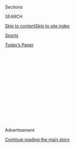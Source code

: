 <div id="app">

<div>

<div>

<div>

<div class="NYTAppHideMasthead css-1q2w90k e1suatyy0">

<div class="section css-ui9rw0 e1suatyy2">

<div class="css-eph4ug er09x8g0">

<div class="css-6n7j50">

</div>

<span class="css-1dv1kvn">Sections</span>

<div class="css-10488qs">

<span class="css-1dv1kvn">SEARCH</span>

</div>

[Skip to content](#site-content)[Skip to site
index](#site-index)

</div>

<div id="masthead-section-label" class="css-1wr3we4 eaxe0e00">

[Sports](https://www.nytimes.com/section/sports)

</div>

<div class="css-10698na e1huz5gh0">

</div>

</div>

<div id="masthead-bar-one" class="section hasLinks css-15hmgas e1csuq9d3">

<div class="css-uqyvli e1csuq9d0">

</div>

<div class="css-1uqjmks e1csuq9d1">

</div>

<div class="css-9e9ivx">

[](https://myaccount.nytimes.com/auth/login?response_type=cookie&client_id=vi)

</div>

<div class="css-1bvtpon e1csuq9d2">

[Today’s
Paper](https://www.nytimes.com/section/todayspaper)

</div>

</div>

</div>

</div>

<div data-aria-hidden="false">

<div id="site-content" data-role="main">

<div>

<div class="css-1aor85t" style="opacity:0.000000001;z-index:-1;visibility:hidden">

<div class="css-1hqnpie">

<div class="css-epjblv">

<span class="css-17xtcya">[Sports](/section/sports)</span><span class="css-x15j1o">|</span><span class="css-fwqvlz">A
College Athlete Calls His Coach to Opt Out. And Ends Up on the
Outs.</span>

</div>

<div class="css-k008qs">

<div class="css-1iwv8en">

<span class="css-18z7m18"></span>

<div>

</div>

</div>

<span class="css-1n6z4y">https://nyti.ms/33rBbp1</span>

<div class="css-1705lsu">

<div class="css-4xjgmj">

<div class="css-4skfbu" data-role="toolbar" data-aria-label="Social Media Share buttons, Save button, and Comments Panel with current comment count" data-testid="share-tools">

  - 
  - 
  - 
  - 
    
    <div class="css-6n7j50">
    
    </div>

  - 

</div>

</div>

</div>

</div>

</div>

</div>

<div id="NYT_TOP_BANNER_REGION" class="css-13pd83m">

</div>

<div id="top-wrapper" class="css-1sy8kpn">

<div id="top-slug" class="css-l9onyx">

Advertisement

</div>

[Continue reading the main
story](#after-top)

<div class="ad top-wrapper" style="text-align:center;height:100%;display:block;min-height:250px">

<div id="top" class="place-ad" data-position="top" data-size-key="top">

</div>

</div>

<div id="after-top">

</div>

</div>

<div>

<div id="sponsor-wrapper" class="css-1hyfx7x">

<div id="sponsor-slug" class="css-19vbshk">

Supported by

</div>

[Continue reading the main
story](#after-sponsor)

<div id="sponsor" class="ad sponsor-wrapper" style="text-align:center;height:100%;display:block">

</div>

<div id="after-sponsor">

</div>

</div>

<div class="css-186x18t">

on college football

</div>

<div class="css-1vkm6nb ehdk2mb0">

# A College Athlete Calls His Coach to Opt Out. And Ends Up on the Outs.

</div>

Kassidy Woods, a redshirt sophomore receiver at Washington State, was
concerned about the pandemic. The coach was sympathetic until he learned
he was joining a players’ rights initiative.

<div class="css-79elbk" data-testid="photoviewer-wrapper">

<div class="css-z3e15g" data-testid="photoviewer-wrapper-hidden">

</div>

<div class="css-1a48zt4 ehw59r15" data-testid="photoviewer-children">

![<span class="css-16f3y1r e13ogyst0" data-aria-hidden="true">Kassidy
Woods, second from left, celebrates a teammate’s touchdown last year.
But he is opting out of this season because of the
pandemic.</span><span class="css-cnj6d5 e1z0qqy90" itemprop="copyrightHolder"><span class="css-1ly73wi e1tej78p0">Credit...</span><span><span>Young
Kwak/Associated
Press</span></span></span>](https://static01.nyt.com/images/2020/08/03/sports/03collegefootball-3/03collegefootball-3-articleLarge.jpg?quality=75&auto=webp&disable=upscale)

</div>

</div>

<div class="css-18e8msd">

<div class="css-vp77d3 epjyd6m0">

<div class="css-hus3qt ey68jwv0" data-aria-hidden="true">

[![Billy
Witz](https://static01.nyt.com/images/2018/02/16/multimedia/author-billy-witz/author-billy-witz-thumbLarge.jpg
"Billy Witz")](https://www.nytimes.com/by/billy-witz)

</div>

<div class="css-1baulvz">

By [<span class="css-1baulvz last-byline" itemprop="name">Billy
Witz</span>](https://www.nytimes.com/by/billy-witz)

</div>

</div>

  - 
    
    <div class="css-ld3wwf e16638kd2">
    
    Aug. 3,
    2020
    
    </div>

  - 
    
    <div class="css-4xjgmj">
    
    <div class="css-d8bdto" data-role="toolbar" data-aria-label="Social Media Share buttons, Save button, and Comments Panel with current comment count" data-testid="share-tools">
    
      - 
      - 
      - 
      - 
        
        <div class="css-6n7j50">
        
        </div>
    
      - 
    
    </div>
    
    </div>

</div>

</div>

<div class="section meteredContent css-1r7ky0e" name="articleBody" itemprop="articleBody">

<div class="css-1fanzo5 StoryBodyCompanionColumn">

<div class="css-53u6y8">

College athletes have begun
[challenging](https://www.nytimes.com/2020/06/12/sports/ncaafootball/george-floyd-protests-college-sports.html)
a longstanding pillar, that the college sports industrial complex must
hum along — as if straight from the pages of “Das Kapital” — on the fuel
of exploited labor. Their labor.

Yet, to better understand how the modern-day dynamic works — and why
players are more stridently [calling for a
voice](https://www.nytimes.com/2020/08/02/sports/ncaafootball/coronavirus-college-football-pac-12.html)in
matters like social justice, how their images are used, straight-up pay
and playing during the pandemic — all that’s necessary is to listen to a
five-minute, nine-second recording of a phone call between Nick
Rolovich, the new football coach at Washington State, and Kassidy Woods,
a redshirt sophomore receiver.

It lays clear — not with an iron fist, but a velvet
hammer<span class="css-8l6xbc evw5hdy0"> </span>— just who is in charge.

It begins amiably.

“What’s up, coach?”

“Kass, how are you doing? What’s up?”

Woods, who was competing for a starting position, had called to tell
Rolovich that he was opting out of the season. Woods explained that he
had been diagnosed with the sickle cell trait when he enrolled at
Washington State and with so much uncertainty about the coronavirus’s
lingering effects, he did not feel comfortable playing.

</div>

</div>

<div class="css-1fanzo5 StoryBodyCompanionColumn">

<div class="css-53u6y8">

“I’ve got nothing wrong with that,” Rolovich replied.

Then he asked Woods a question: was he joining the Pac-12 Conference
unity group?

Rolovich was referring to the Pac-12 football players who announced
Sunday they were threatening to sit out the season unless their demands,
including more concrete health and safety protocols and measures that
would amount to a redistribution of much of the wealth that players
generate for their schools, were met.

“Yes, sir,” Woods said.

Well, the coach said, that would be a problem.

Woods’s scholarship would be honored for this year, as is required for
anyone who opts out for health reasons, but if he was part of this
organized effort, it was going to be handled differently, the coach
said. Woods could not work out with the team because it would send a
mixed message and his locker should be emptied by Monday.

Rolovich then urged Woods to tell others they would face the same
consequences. (Dallas Hobbs, a redshirt junior defensive end, soon found
out he needed to empty his locker, too, he said.)

And then the conversation concluded as if it they had discussed dessert
options in the dining hall.

“All right. Appreciate you, coach,” Woods said.

</div>

</div>

<div class="css-1fanzo5 StoryBodyCompanionColumn">

<div class="css-53u6y8">

“How’s your family?” Rolovich asked.

“They’re doing good. I already talked to them about it,” Woods answered.

“Cool,” said Rolovich, who closed the call by saying he would see Woods
on a team Zoom call on Sunday night.

</div>

</div>

<div class="css-79elbk" data-testid="photoviewer-wrapper">

<div class="css-z3e15g" data-testid="photoviewer-wrapper-hidden">

</div>

<div class="css-1a48zt4 ehw59r15" data-testid="photoviewer-children">

![<span class="css-16f3y1r e13ogyst0" data-aria-hidden="true">Woods
recorded a call with his coach to opt out of the season because he was
uncertain how it would
go.</span><span class="css-cnj6d5 e1z0qqy90" itemprop="copyrightHolder"><span class="css-1ly73wi e1tej78p0">Credit...</span><span>John
Rivera/Icon Sportswire, via Getty
Images</span></span>](https://static01.nyt.com/images/2020/08/04/sports/04college-football-print-1/03college-football-1-articleLarge.jpg?quality=75&auto=webp&disable=upscale)

</div>

</div>

<div class="css-1fanzo5 StoryBodyCompanionColumn">

<div class="css-53u6y8">

When I spoke with Woods on Monday — he had sent me a recording of the
phone call on Sunday night — he said he was devastated, but resolute. He
had hoped to become a starter this season and work toward a career in
the N.F.L., and had no complaints about his place on the team.

Indeed, Woods was emerging as a leader. He (along with Hobbs)
represented the football team on the Student-Athlete Advisory Committee,
served as the social chair of the recently formed Black Student-Athlete
Association, and represented Washington State at the Black
Student-Athlete Summit in January at the University of Texas. And Woods
also served as the team’s unofficial barber, commandeering a chair in
the Cougars’ athletic complex and putting to use the skills his mother,
a hairdresser, taught
him.

<div id="NYT_MAIN_CONTENT_2_REGION" class="css-9tf9ac">

<div>

<div id="styln-prism-freeform-1595872471455" class="section interactive-content interactive-size-medium css-1ftcdic">

<div class="css-17ih8de interactive-body">

<div id="prism-freeform-block-80633" class="css-19mumt8" data-role="complementary" data-storyline="The Games Resume" data-truncated="false" tabindex="0">

<div class="css-a8d9oz">

<div>

### The Games Resume

#### Sports and the Virus

Updated Aug. 3, 2020

Here’s what’s happening as the world of sports slowly comes back to
life:

  -   - On all but the two biggest courts, automated line calls [will
        replace human
        judges](https://www.nytimes.com/2020/08/03/sports/tennis/us-open-hawkeye-line-judges.html?action=click&pgtype=Article&state=default&region=MAIN_CONTENT_2&context=storylines_keepup)
        at the U.S. Open to reduce the number of people on site during
        the pandemic.
      - Mets star Yoenis Cespedes is healthy, but [has decided to opt
        out](https://www.nytimes.com/2020/08/02/sports/baseball/Yoenis-cespedes-opt-out-rule.html?action=click&pgtype=Article&state=default&region=MAIN_CONTENT_2&context=storylines_keepup)
        of the 2020 baseball season for Covid-related reasons.
      - Britain tried to bring fans back to indoor sports. [It lasted a
        day](https://www.nytimes.com/2020/08/02/sports/snooker-world-championship.html?action=click&pgtype=Article&state=default&region=MAIN_CONTENT_2&context=storylines_keepup).

<div id="styln-survey-component-80633" class="styln-survey-component">

</div>

</div>

</div>

</div>

</div>

</div>

</div>

</div>

He’d been introduced to Washington State President Kirk Schultz through
a Black Student-Athlete Association video conference call and had built
up a relationship with the athletic director, Pat Chun.

But by Monday, Woods said he felt abandoned.

He’d called Chun hoping he could still be part of the team, but Woods
said the athletic director backed the coach. (Rolovich and Chun declined
an interview request.) What also upset him, he said, is that several
teammates were cowed into not opting out because he said they felt
threatened.

</div>

</div>

<div class="css-1fanzo5 StoryBodyCompanionColumn">

<div class="css-53u6y8">

“A lot of them have reached out — ‘Man, I’m sorry,’” Woods said. “If
you’re here for me, just opt out. If we all did, what is he going to
do — cut everybody from the team? You say you love me, say I’m your
brother, but me and Dallas are pretty much ostracized from the team.”

He added: “It’s all about the movement. Me and Dallas have been nothing
but a service to Washington State. Our coaches don’t have anything bad
to say about me. I don’t have anything bad to say about them except for
dismissing me for being part of this movement.”

Woods said his disquiet goes back to late June, when a teammate he was
living with texted several days before Woods headed back to campus to
say he had tested positive for the coronavirus. Woods said nobody from
the school notified him — or of any other cases.

He also expressed discomfort with signing a liability waiver when he
reported for voluntary workouts on July 1. And when Washington State
announced on July 23 that virtually all learning would be remote, Woods
said he and his teammates wondered why they were on campus preparing for
football.

</div>

</div>

<div class="css-79elbk" data-testid="photoviewer-wrapper">

<div class="css-z3e15g" data-testid="photoviewer-wrapper-hidden">

</div>

<div class="css-1a48zt4 ehw59r15" data-testid="photoviewer-children">

<div class="css-1xdhyk6 erfvjey0">

<span class="css-1ly73wi e1tej78p0">Image</span>

<div class="css-zjzyr8">

<div data-testid="lazyimage-container" style="height:257.77777777777777px">

</div>

</div>

</div>

<span class="css-16f3y1r e13ogyst0" data-aria-hidden="true">On the call,
Coach Nick Rolovich appears understanding until he hears Woods is
joining a Pac-12 Conference players’ rights
initiative.</span><span class="css-cnj6d5 e1z0qqy90" itemprop="copyrightHolder"><span class="css-1ly73wi e1tej78p0">Credit...</span><span>Pete
Caster/Lewiston Tribune, via Associated Press</span></span>

</div>

</div>

<div class="css-1fanzo5 StoryBodyCompanionColumn">

<div class="css-53u6y8">

I asked, if his relationship with Rolovich was good, why did he feel the
need to record the call?

Even though he and Hobbs had spoken with Rolovich about the unity
group’s broad plans without any pushback, Woods said his growing
distrust over the waiver, the way he found out about the roommate's test
and the practices while students were attending remotely left him unsure
how the conversation was going to unfold. He wanted to have a record for
his parents to hear.

“I knew I was standing up for something,” Woods said. “You don’t really
know how it’s going to go.”

Woods’s feelings of abandonment, though, are not complete. He said he
has received support from players around the country. And his parents
and his six siblings have firmly encouraged him. In fact, his mother,
Jerline, made public her son’s circumstance as a rebuttal to a reporter
who tweeted that no players had been cut.

</div>

</div>

<div class="css-1fanzo5 StoryBodyCompanionColumn">

<div class="css-53u6y8">

“You’re putting all this on your back — a target — maybe teams don’t
touch you,” said his father John Woods Jr., a basketball captain at
Missouri in the late 1990s, who encouraged his son to make the recording
public.

But he said that times are different.

“He’s just standing up for his First-Amendment rights that need to be
addressed,” his father said. “He didn’t do anything wrong and he stands
by that. Twenty-five years ago, we wanted to do that, but now they’ve
got this platform where it’s OK.”

He continued: “We can’t just dribble, be quiet, run, you’ve got your
scholarship you should be happy. You can’t get away with that and
intimidate players into not saying those things and make them feel like,
‘oh, it’s me.’ Those days are over.”

</div>

</div>

<div>

</div>

</div>

<div>

</div>

<div>

</div>

<div>

</div>

<div>

<div id="bottom-wrapper" class="css-1ede5it">

<div id="bottom-slug" class="css-l9onyx">

Advertisement

</div>

[Continue reading the main
story](#after-bottom)

<div id="bottom" class="ad bottom-wrapper" style="text-align:center;height:100%;display:block;min-height:90px">

</div>

<div id="after-bottom">

</div>

</div>

</div>

</div>

</div>

## Site Index

<div>

</div>

## Site Information Navigation

  - [© <span>2020</span> <span>The New York Times
    Company</span>](https://help.nytimes.com/hc/en-us/articles/115014792127-Copyright-notice)

<!-- end list -->

  - [NYTCo](https://www.nytco.com/)
  - [Contact
    Us](https://help.nytimes.com/hc/en-us/articles/115015385887-Contact-Us)
  - [Work with us](https://www.nytco.com/careers/)
  - [Advertise](https://nytmediakit.com/)
  - [T Brand Studio](http://www.tbrandstudio.com/)
  - [Your Ad
    Choices](https://www.nytimes.com/privacy/cookie-policy#how-do-i-manage-trackers)
  - [Privacy](https://www.nytimes.com/privacy)
  - [Terms of
    Service](https://help.nytimes.com/hc/en-us/articles/115014893428-Terms-of-service)
  - [Terms of
    Sale](https://help.nytimes.com/hc/en-us/articles/115014893968-Terms-of-sale)
  - [Site
    Map](https://spiderbites.nytimes.com)
  - [Help](https://help.nytimes.com/hc/en-us)
  - [Subscriptions](https://www.nytimes.com/subscription?campaignId=37WXW)

</div>

</div>

</div>

</div>
